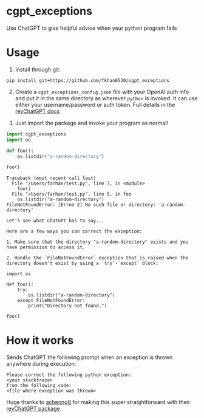 # cgpt_exceptions

Use ChatGPT to give helpful advice when your python program fails

# Usage

1. Install through git:
```
pip install git+https://github.com/fkhan0520/cgpt_exceptions
```
2. Create a `cgpt_exceptions_config.json` file with your OpenAI auth info and put it in the same directory as wherever `python` is invoked. It can use either your username/password or auth token. Full details in the [revChatGPT docs](https://github.com/acheong08/ChatGPT)

3. Just import the package and invoke your program as normal!
```python
import cgpt_exceptions
import os

def foo():
    os.listdir("a-random-directory")

foo()
```

```
Traceback (most recent call last)
  File "/Users/farhan/test.py", line 7, in <module>
    foo()
  File "/Users/farhan/test.py", line 5, in foo
    os.listdir("a-random-directory")
FileNotFoundError: [Errno 2] No such file or directory: 'a-random-directory'

Let's see what ChatGPT has to say...

Here are a few ways you can correct the exception:

1. Make sure that the directory "a-random-directory" exists and you have permission to access it.

2. Handle the `FileNotFoundError` exception that is raised when the directory doesn't exist by using a `try`-`except` block:

import os

def foo():
    try:
        os.listdir("a-random-directory")
    except FileNotFoundError:
        print("Directory not found.")

foo()

```

# How it works

Sends ChatGPT the following prompt when an exception is thrown anywhere during execution:
```
Please correct the following python exception:
<your stacktrace>
from the following code:
<file where exception was thrown>
```

Huge thanks to [acheong8](https://github.com/acheong08) for making this super straightforward with their [revChatGPT package](https://github.com/acheong08/ChatGPT)

